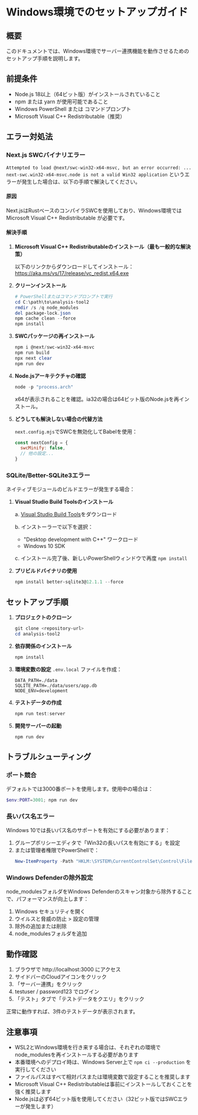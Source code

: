 # Windows環境でのセットアップガイド

## 概要
このドキュメントでは、Windows環境でサーバー連携機能を動作させるためのセットアップ手順を説明します。

## 前提条件
- Node.js 18以上（64ビット版）がインストールされていること
- npm または yarn が使用可能であること
- Windows PowerShell または コマンドプロンプト
- Microsoft Visual C++ Redistributable（推奨）

## エラー対処法

### Next.js SWCバイナリエラー
`Attempted to load @next/swc-win32-x64-msvc, but an error occurred: ... next-swc.win32-x64-msvc.node is not a valid Win32 application` というエラーが発生した場合は、以下の手順で解決してください。

#### 原因
Next.jsはRustベースのコンパイラSWCを使用しており、Windows環境では Microsoft Visual C++ Redistributable が必要です。

#### 解決手順

1. **Microsoft Visual C++ Redistributableのインストール（最も一般的な解決策）**
   
   以下のリンクからダウンロードしてインストール：
   https://aka.ms/vs/17/release/vc_redist.x64.exe

2. **クリーンインストール**
   ```powershell
   # PowerShellまたはコマンドプロンプトで実行
   cd C:\path\to\analysis-tool2
   rmdir /s /q node_modules
   del package-lock.json
   npm cache clean --force
   npm install
   ```

3. **SWCパッケージの再インストール**
   ```powershell
   npm i @next/swc-win32-x64-msvc
   npm run build
   npx next clear
   npm run dev
   ```

4. **Node.jsアーキテクチャの確認**
   ```powershell
   node -p "process.arch"
   ```
   x64が表示されることを確認。ia32の場合は64ビット版のNode.jsを再インストール。

5. **どうしても解決しない場合の代替方法**
   
   `next.config.mjs`でSWCを無効化してBabelを使用：
   ```javascript
   const nextConfig = {
     swcMinify: false,
     // 他の設定...
   }
   ```

### SQLite/Better-SQLite3エラー
ネイティブモジュールのビルドエラーが発生する場合：

1. **Visual Studio Build Toolsのインストール**
   
   a. [Visual Studio Build Tools](https://visualstudio.microsoft.com/downloads/#build-tools-for-visual-studio-2022)をダウンロード
   
   b. インストーラーで以下を選択：
      - "Desktop development with C++" ワークロード
      - Windows 10 SDK
   
   c. インストール完了後、新しいPowerShellウィンドウで再度 `npm install`

2. **プリビルドバイナリの使用**
   ```powershell
   npm install better-sqlite3@12.1.1 --force
   ```

## セットアップ手順

1. **プロジェクトのクローン**
   ```powershell
   git clone <repository-url>
   cd analysis-tool2
   ```

2. **依存関係のインストール**
   ```powershell
   npm install
   ```

3. **環境変数の設定**
   `.env.local` ファイルを作成：
   ```
   DATA_PATH=./data
   SQLITE_PATH=./data/users/app.db
   NODE_ENV=development
   ```

4. **テストデータの作成**
   ```powershell
   npm run test:server
   ```

5. **開発サーバーの起動**
   ```powershell
   npm run dev
   ```

## トラブルシューティング

### ポート競合
デフォルトでは3000番ポートを使用します。使用中の場合は：
```powershell
$env:PORT=3001; npm run dev
```

### 長いパス名エラー
Windows 10では長いパス名のサポートを有効にする必要があります：
1. グループポリシーエディタで「Win32の長いパスを有効にする」を設定
2. または管理者権限でPowerShellで：
   ```powershell
   New-ItemProperty -Path "HKLM:\SYSTEM\CurrentControlSet\Control\FileSystem" -Name "LongPathsEnabled" -Value 1 -PropertyType DWORD -Force
   ```

### Windows Defenderの除外設定
node_modulesフォルダをWindows Defenderのスキャン対象から除外することで、パフォーマンスが向上します：
1. Windows セキュリティを開く
2. ウイルスと脅威の防止 > 設定の管理
3. 除外の追加または削除
4. node_modulesフォルダを追加

## 動作確認

1. ブラウザで http://localhost:3000 にアクセス
2. サイドバーのCloudアイコンをクリック
3. 「サーバー連携」をクリック
4. testuser / password123 でログイン
5. 「テスト」タブで「テストデータをクエリ」をクリック

正常に動作すれば、3件のテストデータが表示されます。

## 注意事項

- WSL2とWindows環境を行き来する場合は、それぞれの環境でnode_modulesを再インストールする必要があります
- 本番環境へのデプロイ時は、Windows Server上で `npm ci --production` を実行してください
- ファイルパスはすべて相対パスまたは環境変数で設定することを推奨します
- Microsoft Visual C++ Redistributableは事前にインストールしておくことを強く推奨します
- Node.jsは必ず64ビット版を使用してください（32ビット版ではSWCエラーが発生します）